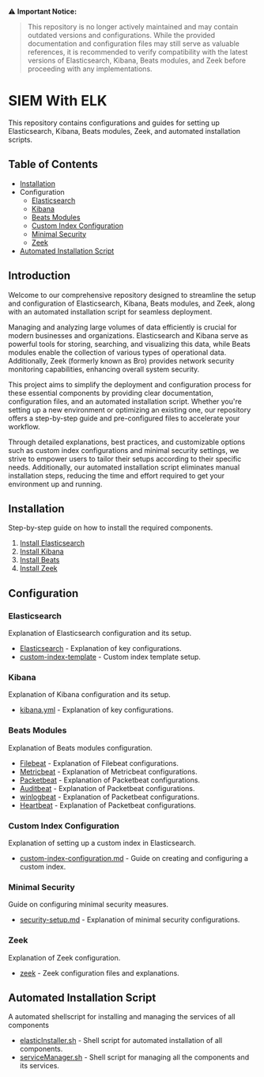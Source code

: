 ⚠️ **Important Notice:** 
> This repository is no longer actively maintained and may contain outdated versions and configurations. While the provided documentation and configuration files may still serve as valuable references, it is recommended to verify compatibility with the latest versions of Elasticsearch, Kibana, Beats modules, and Zeek before proceeding with any implementations.

# SIEM With ELK

This repository contains configurations and guides for setting up Elasticsearch, Kibana, Beats modules, Zeek, and automated installation scripts.

## Table of Contents

- [Installation](https://github.com/5yn1x08/LogOps-Toolkit/blob/main/elk_installation.md)
- Configuration
  - [Elasticsearch](https://github.com/5yn1x08/LogOps-Toolkit/blob/main/Elasticsearch/elasticsearch%20configuration.md)
  - [Kibana](https://github.com/5yn1x08/LogOps-Toolkit/blob/main/Kibana/kibana%20configuration.md)
  - [Beats Modules](https://github.com/5yn1x08/LogOps-Toolkit/tree/main/Beats)
  - [Custom Index Configuration](https://github.com/5yn1x08/LogOps-Toolkit/blob/main/Custom_index.md)
  - [Minimal Security](https://github.com/5yn1x08/LogOps-Toolkit/blob/main/Configure_minimal_security.md)
  - [Zeek](https://github.com/5yn1x08/LogOps-Toolkit/blob/main/Zeek/Integrating%20Zeek%20with%20ELK%20Stack.md)
- [Automated Installation Script](https://github.com/5yn1x08/LogOps-Toolkit/blob/main/elasticInstaller.sh)

## Introduction

Welcome to our comprehensive repository designed to streamline the setup and configuration of Elasticsearch, Kibana, Beats modules, and Zeek, along with an automated installation script for seamless deployment.

Managing and analyzing large volumes of data efficiently is crucial for modern businesses and organizations. Elasticsearch and Kibana serve as powerful tools for storing, searching, and visualizing this data, while Beats modules enable the collection of various types of operational data. Additionally, Zeek (formerly known as Bro) provides network security monitoring capabilities, enhancing overall system security.

This project aims to simplify the deployment and configuration process for these essential components by providing clear documentation, configuration files, and an automated installation script. Whether you're setting up a new environment or optimizing an existing one, our repository offers a step-by-step guide and pre-configured files to accelerate your workflow.

Through detailed explanations, best practices, and customizable options such as custom index configurations and minimal security settings, we strive to empower users to tailor their setups according to their specific needs. Additionally, our automated installation script eliminates manual installation steps, reducing the time and effort required to get your environment up and running.

## Installation

Step-by-step guide on how to install the required components.

1. [Install Elasticsearch](https://github.com/5yn1x08/LogOps-Toolkit/blob/main/Elasticsearch/elasticsearch%20configuration.md)
2. [Install Kibana](https://github.com/5yn1x08/LogOps-Toolkit/blob/main/Kibana/kibana%20configuration.md)
3. [Install Beats](https://github.com/5yn1x08/LogOps-Toolkit/tree/main/Beats)
4. [Install Zeek](https://github.com/5yn1x08/LogOps-Toolkit/blob/main/Zeek/Integrating%20Zeek%20with%20ELK%20Stack.md)

## Configuration

### Elasticsearch

Explanation of Elasticsearch configuration and its setup.

- [Elasticsearch](https://github.com/5yn1x08/LogOps-Toolkit/blob/main/Elasticsearch/elasticsearch%20configuration.md) - Explanation of key configurations.
- [custom-index-template](https://github.com/5yn1x08/LogOps-Toolkit/blob/main/Custom_index.md) - Custom index template setup.

### Kibana

Explanation of Kibana configuration and its setup.

- [kibana.yml](https://github.com/5yn1x08/LogOps-Toolkit/blob/main/Kibana/kibana%20configuration.md) - Explanation of key configurations.

### Beats Modules

Explanation of Beats modules configuration.

- [Filebeat](https://github.com/5yn1x08/LogOps-Toolkit/blob/main/Beats/Filebeat/filebeat%20configuration.md) - Explanation of Filebeat configurations.
- [Metricbeat](https://github.com/5yn1x08/LogOps-Toolkit/blob/main/Beats/Metricbeat/metricbeat%20configuration.md) - Explanation of Metricbeat configurations.
- [Packetbeat](https://github.com/5yn1x08/LogOps-Toolkit/blob/main/Beats/Packetbeat/Configure%20packetbeat.md) - Explanation of Packetbeat configurations.
- [Auditbeat](https://github.com/5yn1x08/LogOps-Toolkit/blob/main/Beats/Auditbeat/configure%20auditbeat.md) - Explanation of Packetbeat configurations.
- [winlogbeat](https://github.com/5yn1x08/LogOps-Toolkit/blob/main/Beats/Winlogbeat/winlogbeat_configuration.md) - Explanation of Packetbeat configurations.
- [Heartbeat](https://github.com/5yn1x08/LogOps-Toolkit/blob/main/Beats/Heartbeat/configure%20heartbeat.md) - Explanation of Packetbeat configurations.
  
### Custom Index Configuration

Explanation of setting up a custom index in Elasticsearch.

- [custom-index-configuration.md](https://github.com/5yn1x08/LogOps-Toolkit/blob/main/Custom_index.md) - Guide on creating and configuring a custom index.

### Minimal Security

Guide on configuring minimal security measures.

- [security-setup.md](https://github.com/5yn1x08/LogOps-Toolkit/blob/main/Configure_minimal_security.md) - Explanation of minimal security configurations.

### Zeek

Explanation of Zeek configuration.

- [zeek](https://github.com/5yn1x08/LogOps-Toolkit/blob/main/Zeek/Integrating%20Zeek%20with%20ELK%20Stack.md) - Zeek configuration files and explanations.

## Automated Installation Script

A automated shellscript for installing and managing the services of all components

- [elasticInstaller.sh](https://github.com/5yn1x08/LogOps-Toolkit/blob/main/elasticInstaller.sh) - Shell script for automated installation of all components.
- [serviceManager.sh](https://github.com/5yn1x08/LogOps-Toolkit/blob/main/serviceManager.sh) - Shell script for managing all the components and its services.

